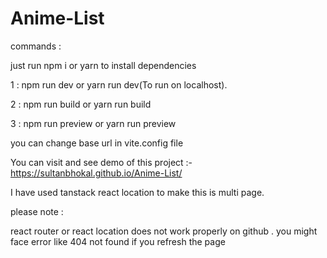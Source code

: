 # Anime-List

commands : 

just run npm i or yarn to install dependencies 

1 : npm run dev or yarn run dev(To run on localhost). 

2 : npm run build or yarn run build

3 : npm run preview or yarn run preview


you can change base url in vite.config file


You can visit and see demo of this project :- https://sultanbhokal.github.io/Anime-List/

I have used tanstack react location to make this is multi page. 

please note : 

react router or react location does not work properly on github .
you might face error like 404 not found if you refresh the page
